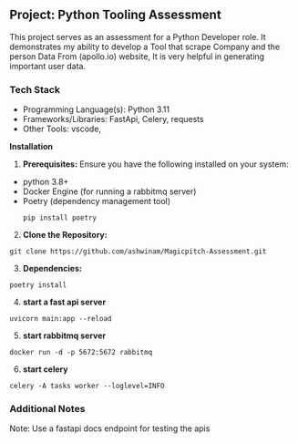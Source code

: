 ## Project: Python Tooling Assessment

This project serves as an assessment for a Python Developer role. It demonstrates my ability to develop a Tool that scrape Company and the person Data From (apollo.io) website, It is very helpful in generating important user data.

### Tech Stack

- Programming Language(s): Python 3.11
- Frameworks/Libraries: FastApi, Celery, requests
- Other Tools: vscode,

**Installation**

1. **Prerequisites:** Ensure you have the following installed on your system:

- python 3.8+
- Docker Engine (for running a rabbitmq server)
- Poetry (dependency management tool)
  ```
  pip install poetry
  ```

2. **Clone the Repository:**

```
git clone https://github.com/ashwinam/Magicpitch-Assessment.git
```

3. **Dependencies:**

```
poetry install
```

4. **start a fast api server**

```
uvicorn main:app --reload
```

5. **start rabbitmq server**

```
docker run -d -p 5672:5672 rabbitmq
```

6. **start celery**

```
celery -A tasks worker --loglevel=INFO
```

### Additional Notes

Note: Use a fastapi docs endpoint for testing the apis
